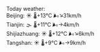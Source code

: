 Today weather:  
Beijing: ☀️   🌡️+13°C 🌬️↘31km/h  
Tianjin: 🌫  🌡️+11°C 🌬️→4km/h  
Shijiazhuang: ☀️   🌡️+12°C 🌬️↘6km/h  
Tangshan: ☀️   🌡️+9°C 🌬️→9km/h  
